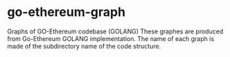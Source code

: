 # go-ethereum-graph
Graphs of GO-Ethereum codebase (GOLANG)
These graphes are produced from Go-Ethereum GOLANG implementation. The name of each graph is made of the subdirectory name of the code structure.
